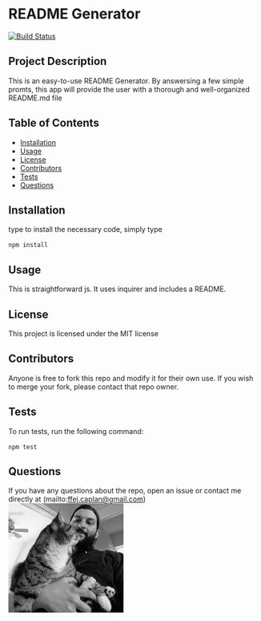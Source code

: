 # README Generator

[![Build Status](https://img.shields.io/github/followers/ffejcaplan?style=social)](https://github.com/ffejcaplan?tab=followers)

## Project Description

This is an easy-to-use README Generator. By answersing a few simple promts, this app will provide the user with a thorough and well-organized README.md file

## Table of Contents

- [Installation](#installation)
- [Usage](#usage)
- [License](#license)
- [Contributors](#contributors)
- [Tests](#tests)
- [Questions](#questions)

## Installation

type to install the necessary code, simply type

```
npm install
```

## Usage

This is straightforward js. It uses inquirer and includes a README.

## License

This project is licensed under the MIT license

## Contributors

Anyone is free to fork this repo and modify it for their own use. If you wish to merge your fork, please contact that repo owner.

## Tests

To run tests, run the following command:

```
npm test
```

## Questions

If you have any questions about the repo, open an issue or contact me directly at (mailto:ffej.caplan@gmail.com)
![GitHub Image](assets/IMG_20190714_075114019.jpg)
